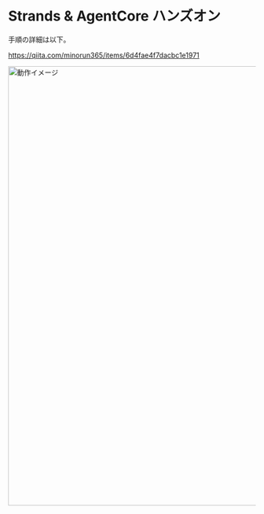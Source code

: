 # Strands & AgentCore ハンズオン

手順の詳細は以下。

https://qiita.com/minorun365/items/6d4fae4f7dacbc1e1971

<img width="940" height="893" alt="動作イメージ" src="https://github.com/user-attachments/assets/6ceeaf54-c1e9-4415-aa9b-bd58720362cf" />
